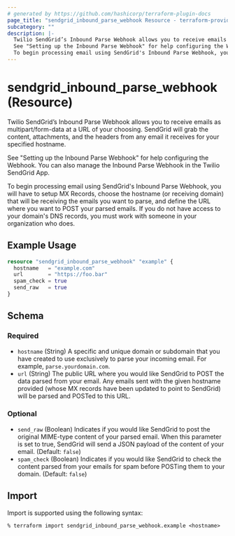 ```yaml
---
# generated by https://github.com/hashicorp/terraform-plugin-docs
page_title: "sendgrid_inbound_parse_webhook Resource - terraform-provider-sendgrid"
subcategory: ""
description: |-
  Twilio SendGrid’s Inbound Parse Webhook allows you to receive emails as multipart/form-data at a URL of your choosing. SendGrid will grab the content, attachments, and the headers from any email it receives for your specified hostname.
  See "Setting up the Inbound Parse Webhook" for help configuring the Webhook. You can also manage the Inbound Parse Webhook in the Twilio SendGrid App.
  To begin processing email using SendGrid's Inbound Parse Webhook, you will have to setup MX Records, choose the hostname (or receiving domain) that will be receiving the emails you want to parse, and define the URL where you want to POST your parsed emails. If you do not have access to your domain's DNS records, you must work with someone in your organization who does.
---
```


# sendgrid_inbound_parse_webhook (Resource)

Twilio SendGrid’s Inbound Parse Webhook allows you to receive emails as multipart/form-data at a URL of your choosing. SendGrid will grab the content, attachments, and the headers from any email it receives for your specified hostname.

See "Setting up the Inbound Parse Webhook" for help configuring the Webhook. You can also manage the Inbound Parse Webhook in the Twilio SendGrid App.

To begin processing email using SendGrid's Inbound Parse Webhook, you will have to setup MX Records, choose the hostname (or receiving domain) that will be receiving the emails you want to parse, and define the URL where you want to POST your parsed emails. If you do not have access to your domain's DNS records, you must work with someone in your organization who does.

## Example Usage

```terraform
resource "sendgrid_inbound_parse_webhook" "example" {
  hostname   = "example.com"
  url        = "https://foo.bar"
  spam_check = true
  send_raw   = true
}
```

<!-- schema generated by tfplugindocs -->
## Schema

### Required

- `hostname` (String) A specific and unique domain or subdomain that you have created to use exclusively to parse your incoming email. For example, `parse.yourdomain.com`.
- `url` (String) The public URL where you would like SendGrid to POST the data parsed from your email. Any emails sent with the given hostname provided (whose MX records have been updated to point to SendGrid) will be parsed and POSTed to this URL.

### Optional

- `send_raw` (Boolean) Indicates if you would like SendGrid to post the original MIME-type content of your parsed email. When this parameter is set to true, SendGrid will send a JSON payload of the content of your email. (Default: `false`)
- `spam_check` (Boolean) Indicates if you would like SendGrid to check the content parsed from your emails for spam before POSTing them to your domain. (Default: `false`)

## Import

Import is supported using the following syntax:

```shell
% terraform import sendgrid_inbound_parse_webhook.example <hostname>
```
